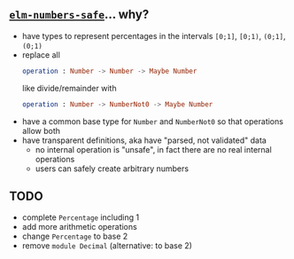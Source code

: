 ## [`elm-numbers-safe`](https://dark.elm.dmy.fr/packages/lue-bird/elm-numbers-safe/latest/)... why?

- have types to represent percentages in the intervals `[0;1]`, `[0;1)`, `(0;1]`, `(0;1)`
- replace all
  ```elm
  operation : Number -> Number -> Maybe Number
  ```
  like divide/remainder
  with
  ```elm
  operation : Number -> NumberNot0 -> Maybe Number
  ```
- have a common base type for `Number` and `NumberNot0` so that operations allow both
- have transparent definitions, aka have "parsed, not validated" data
    - no internal operation is "unsafe", in fact there are no real internal operations
    - users can safely create arbitrary numbers

## TODO
- complete `Percentage` including 1
- add more arithmetic operations
- change `Percentage` to base 2
- remove `module Decimal` (alternative: to base 2)
